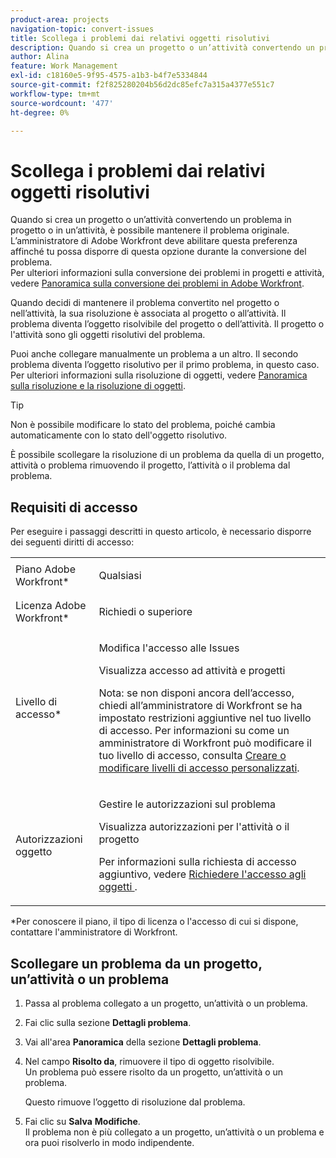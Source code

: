 ```yaml
---
product-area: projects
navigation-topic: convert-issues
title: Scollega i problemi dai relativi oggetti risolutivi
description: Quando si crea un progetto o un’attività convertendo un problema in progetto o in un’attività, è possibile mantenere il problema originale. L’amministratore di Adobe Workfront deve abilitare questa preferenza affinché tu possa disporre di questa opzione durante la conversione del problema. Per ulteriori informazioni sulla conversione dei problemi in progetti e attività, consulta Panoramica sulla conversione dei problemi in Adobe Workfront.
author: Alina
feature: Work Management
exl-id: c18160e5-9f95-4575-a1b3-b4f7e5334844
source-git-commit: f2f825280204b56d2dc85efc7a315a4377e551c7
workflow-type: tm+mt
source-wordcount: '477'
ht-degree: 0%

---
```


# Scollega i problemi dai relativi oggetti risolutivi

Quando si crea un progetto o un’attività convertendo un problema in progetto o in un’attività, è possibile mantenere il problema originale. L’amministratore di Adobe Workfront deve abilitare questa preferenza affinché tu possa disporre di questa opzione durante la conversione del problema.\
Per ulteriori informazioni sulla conversione dei problemi in progetti e attività, vedere [Panoramica sulla conversione dei problemi in Adobe Workfront](../../../manage-work/issues/convert-issues/convert-issues.md).

Quando decidi di mantenere il problema convertito nel progetto o nell’attività, la sua risoluzione è associata al progetto o all’attività. Il problema diventa l’oggetto risolvibile del progetto o dell’attività. Il progetto o l&#39;attività sono gli oggetti risolutivi del problema.

Puoi anche collegare manualmente un problema a un altro. Il secondo problema diventa l’oggetto risolutivo per il primo problema, in questo caso.\
Per ulteriori informazioni sulla risoluzione di oggetti, vedere [Panoramica sulla risoluzione e la risoluzione di oggetti](../../../manage-work/issues/convert-issues/resolving-and-resolvable-objects.md).

>[!TIP]
>
>Non è possibile modificare lo stato del problema, poiché cambia automaticamente con lo stato dell&#39;oggetto risolutivo.

È possibile scollegare la risoluzione di un problema da quella di un progetto, attività o problema rimuovendo il progetto, l’attività o il problema dal problema.

## Requisiti di accesso

Per eseguire i passaggi descritti in questo articolo, è necessario disporre dei seguenti diritti di accesso:

<table style="table-layout:auto"> 
 <col> 
 <col> 
 <tbody> 
  <tr> 
   <td role="rowheader">Piano Adobe Workfront*</td> 
   <td> <p>Qualsiasi</p> </td> 
  </tr> 
  <tr> 
   <td role="rowheader">Licenza Adobe Workfront*</td> 
   <td> <p>Richiedi o superiore</p> </td> 
  </tr> 
  <tr> 
   <td role="rowheader">Livello di accesso*</td> 
   <td> <p>Modifica l'accesso alle Issues</p> <p>Visualizza accesso ad attività e progetti</p> <p>Nota: se non disponi ancora dell’accesso, chiedi all’amministratore di Workfront se ha impostato restrizioni aggiuntive nel tuo livello di accesso. Per informazioni su come un amministratore di Workfront può modificare il tuo livello di accesso, consulta <a href="../../../administration-and-setup/add-users/configure-and-grant-access/create-modify-access-levels.md" class="MCXref xref">Creare o modificare livelli di accesso personalizzati</a>.</p> </td> 
  </tr> 
  <tr> 
   <td role="rowheader">Autorizzazioni oggetto</td> 
   <td> <p>Gestire le autorizzazioni sul problema</p> <p>Visualizza autorizzazioni per l'attività o il progetto</p> <p>Per informazioni sulla richiesta di accesso aggiuntivo, vedere <a href="../../../workfront-basics/grant-and-request-access-to-objects/request-access.md" class="MCXref xref">Richiedere l'accesso agli oggetti </a>.</p> </td> 
  </tr> 
 </tbody> 
</table>

&#42;Per conoscere il piano, il tipo di licenza o l&#39;accesso di cui si dispone, contattare l&#39;amministratore di Workfront.

## Scollegare un problema da un progetto, un’attività o un problema

1. Passa al problema collegato a un progetto, un’attività o un problema.
1. Fai clic sulla sezione **Dettagli problema**.
1. Vai all&#39;area **Panoramica** della sezione **Dettagli problema**.
1. Nel campo **Risolto da**, rimuovere il tipo di oggetto risolvibile.\
   Un problema può essere risolto da un progetto, un’attività o un problema.

   Questo rimuove l’oggetto di risoluzione dal problema.

1. Fai clic su **Salva** **Modifiche**.\
   Il problema non è più collegato a un progetto, un’attività o un problema e ora puoi risolverlo in modo indipendente.

